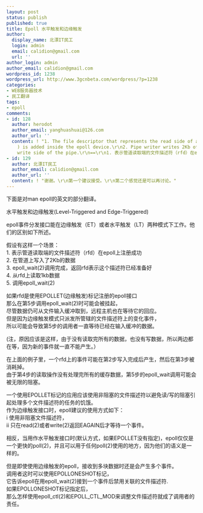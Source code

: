 ```yaml
---
layout: post
status: publish
published: true
title: Epoll 水平触发和边缘触发
author:
  display_name: 北漂IT民工
  login: admin
  email: calidion@gmail.com
  url: ''
author_login: admin
author_email: calidion@gmail.com
wordpress_id: 1238
wordpress_url: http://www.3gcnbeta.com/wordpress/?p=1238
categories:
- WEB服务器技术
- 民工翻译
tags:
- epoll
comments:
- id: 128
  author: herodot
  author_email: yanghuashuai@126.com
  author_url: ''
  content: ! "1. The file descriptor that represents the read side of a pipe ( RFD
    ) is added inside the epoll device.\r\n2. Pipe writer writes 2Kb of data on the
    write side of the pipe.\r\n==\r\n1. 表示管道读取端的文件描述符（rfd）在epoll上注册成功\r\n2. 在管道写入端写入2Kb的数据\r\n\r\n这样翻译是不是更好些？"
- id: 129
  author: 北漂IT民工
  author_email: calidion@gmail.com
  author_url: ''
  content: ! "谢谢。\r\n第一个建议接受。\r\n第二个感觉还是可以再讨论。"
---
```

<p>下面是对man epoll的英文的部分翻译。</p>
<p>水平触发和边缘触发(Level-Triggered and Edge-Triggered)</p>
<p>epoll事件分发接口能在边缘触发（ET）或者水平触发（LT）两种模式下工作。他们的区别如下所述。</p>
<p>假设有这样一个场景：<br />
1. 表示管道读取端的文件描述符（rfd）在epoll上注册成功<br />
2. 在管道上写入了2Kb的数据<br />
3. epoll_wait(2)调用完成，返回rfd表示这个描述符已经准备好<br />
4. 从rfd上读取1kb数据<br />
5. 调用epoll_wait(2)</p>
<p>如果rfd是使用EPOLLET(边缘触发)标记注册的epoll接口<br />
那么在第5步调用epoll_wait(2)时可能会被挂起，<br />
尽管数据仍可从文件输入缓冲取到，远程主机也在等待它的回应。<br />
但是因为边缘触发模式只派发所管辖的文件描述符上的变化事件，<br />
所以可能会导致第5步的调用者一直等待已经在输入缓冲的数据。</p>
<p>(注，原因应该是这样，由于没有读取完所有的数据，也没有写数据，所以两边都在等，因为新的事件就一直不能产生。）</p>
<p>在上面的例子里，一个rfd上的事件可能在第2步写入完成后产生，然后在第3步被消耗掉。<br />
由于第4步的读取操作没有处理完所有的缓存数据，第5步的epoll_wait调用可能会被无限的阻塞。</p>
<p>一个使用EPOLLET标记的应用应该使用非阻塞的文件描述符以避免读/写的阻塞引起处理多个文件描述符的任务的饥饿。<br />
作为边缘触发接口时，epoll建议的使用方式如下：<br />
i 使用非阻塞文件描述符，<br />
ii 只在read(2)或者write(2)返回EAGAIN后才等待一个事件。</p>
<p>相反，当用作水平触发接口时(默认方式，如果EPOLLET没有指定)，epoll仅仅是一个更快的poll(2)，并且可以用于任何poll(2)使用的地方，因为他们的语义是一样的。</p>
<p>但是即使使用边缘触发的epoll，接收到多块数据时还是会产生多个事件。<br />
调用者这时可以使用EPOLLONESHOT标记，<br />
它告诉epoll在用epoll_wait(2)接到一个事件后禁用关联的文件描述符.<br />
如果EPOLLONESHOT标记指定后，<br />
那么怎样使用epoll_ctl(2)和EPOLL_CTL_MOD来调整文件描述符就成了调用者的责任。</p>

